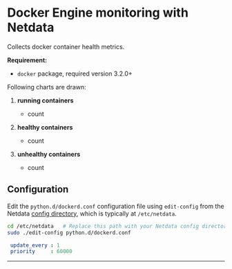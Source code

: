 <!--
title: "Docker Engine monitoring with Netdata"
custom_edit_url: "https://github.com/netdata/netdata/edit/master/collectors/python.d.plugin/dockerd/README.md"
sidebar_label: "Docker Engine"
learn_status: "Published"
learn_topic_type: "References"
learn_rel_path: "Virtualized environments/Containers"
-->

# Docker Engine monitoring with Netdata

Collects docker container health metrics.

**Requirement:**

-   `docker` package, required version 3.2.0+

Following charts are drawn:

1.  **running containers**

    -   count

2.  **healthy containers**

    -   count

3.  **unhealthy containers**

    -   count

## Configuration

Edit the `python.d/dockerd.conf` configuration file using `edit-config` from the Netdata [config
directory](/docs/configure/nodes.md), which is typically at `/etc/netdata`.

```bash
cd /etc/netdata   # Replace this path with your Netdata config directory, if different
sudo ./edit-config python.d/dockerd.conf
```

```yaml
 update_every : 1
 priority     : 60000
```

---


